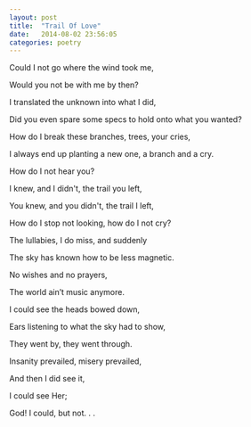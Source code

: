 ```yaml
---
layout: post
title:  "Trail Of Love"
date:   2014-08-02 23:56:05
categories: poetry
---
```

Could I not go where the wind took me,

Would you not be with me by then?

I translated the unknown into what I did,

Did you even spare some specs to hold onto what you wanted?

How do I break these branches, trees, your cries,

I always end up planting a new one, a branch and a cry.

How do I not hear you?

I knew, and I didn't, the trail you left,

You knew, and you didn't, the trail I left,

How do I stop not looking, how do I not cry?

The lullabies, I do miss, and suddenly

The sky has known how to be less magnetic.

No wishes and no prayers,

The world ain’t music anymore.

I could see the heads bowed down,

Ears listening to what the sky had to show,

They went by, they went through.

Insanity prevailed, misery prevailed,

And then I did see it,

I could see Her;

God! I could, but not. . .

[jekyll-gh]: https://github.com/jekyll/jekyll
[jekyll]:    http://jekyllrb.com
